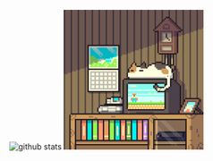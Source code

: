 ![github stats](https://github-readme-stats.vercel.app/api?username=Kingbultsea&show_icons=true&hide_rank=true)
<img src="https://raw.githubusercontent.com/shuzijun/shuzijun/master/pc.gif" width = "250" height = "250" alt=""/>
